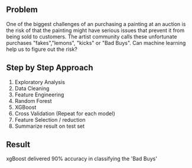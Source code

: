 ## Problem
One of the biggest challenges of an purchasing a painting at an auction is the risk of that the painting might have serious issues that prevent it from being sold to customers. The artist community calls these unfortunate purchases "fakes","lemons", "kicks" or "Bad Buys". Can machine learning help us to figure out the risk?

## Step by Step Approach
1) Exploratory Analysis
2) Data Cleaning
3) Feature Engineering
4) Random Forest
5) XGBoost
6) Cross Validation (Repeat for each model)
7) Feature Selection / reduction
8) Summarize result on test set

## Result
xgBoost delivered 90% accuracy in classifying the 'Bad Buys'
